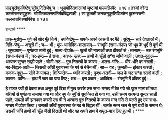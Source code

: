 **प्राङ्मुखेषूपविष्टेषु सुरेषु दितिजेषु च ।** **धूपामोदितशालायां जुष्टायां माल्यदीपकै: ॥ १६॥** **तस्यां नरेन्द्र करभोरुरुशद्दुकूल-** **श्रोणीतटालसगतिर्मदविह्वलाक्षी ।** **सा कूजती कनकनूपुरशिञ्जितेन** **कुश्भस्तनी कलसपाणिरथाविवेश ॥ १७॥** 

शब्दार्थ **** 

**प्राक्-मुखेषु—** **पूर्व की ओर मुँह किये** **; उपविष्टेषु—** **अपने-अपने आसनों पर बैठे** **; सुरेषु—** **सारे देवताओं में** **; दिति-जेषु—** **असुरों** **में** **; च—** **भी** **; धूप-आमोदित-शालायाम्—** **रंगभूमि (सभा-मंडप) जो धूप के धुएँ से पूर्ण थी** **; जुष्टायाम्—** **पूर्णतया सजी हुई** **;** **माल्य-दीपकै:—** **फूलों की मालाओं तथा दीपकों से** **; तस्याम्—** **उस रंगभूमि (सभा-मंडप) में** **; नर-इन्द्र—** **हे राजा** **; करभ-** **ऊरु:—** **हाथी के सूँडों स²श जाँघों वाली** **; उशत्-दुकूल—** **अत्यन्त सुन्दर साड़ी पहने** **; श्रोणी-तट—** **गुरु नितश्बों के कारण** **;** **अलस-गति:—** **धीरे-धीरे पग रखती** **; मद-विह्वल-अक्षी—** **जिसकी आँखें युवावस्था के गर्व से बेचैन थीं** **; सा—** **वह** **; कूजती—** **झंकार करती** **; कनक-नूपुर—** **सोने के पायल** **; शिञ्जितेन—** **ध्वनि करती** **; कुश्भ-स्तनी—** **जल के घट स²श स्तनों वाली** **; कलस-** **पाणि:—** **हाथ में जल का पात्र लिए** **; अथ—** **इस प्रकार** **; आविवेश—** **रंगभूमि में प्रविष्ट हुई।** **.** 

**हे राजा! ज्यों ही देवता तथा असुर पूर्व दिशा में मुख करके उस सभा-मण्डप में बैठ गये जो** **फूल मालाओं तथा बत्तियों से पूर्णतया सजाया गया था और धूप के धुएँ से सुगन्धित हो गया** **था, उसी समय अत्यन्त सुन्दर साड़ी पहने, पायलों की झनकार करती उस षी ने अत्यन्त गुरु** **नितश्बों के कारण मन्द गति से चलते हुए उस सभा-मण्डप में प्रवेश किया। उसकी आँखें** **युवावस्था के मद से विह्वल थीं** ; **उसके स्तन जल से पूर्ण घटों के समान थे; उसकी जाँघें हाथी** **की सूँड़ जैसी दिखती थीं और वह अपने हाथ में अमृत-पात्र लिए हुए थी।** **** 